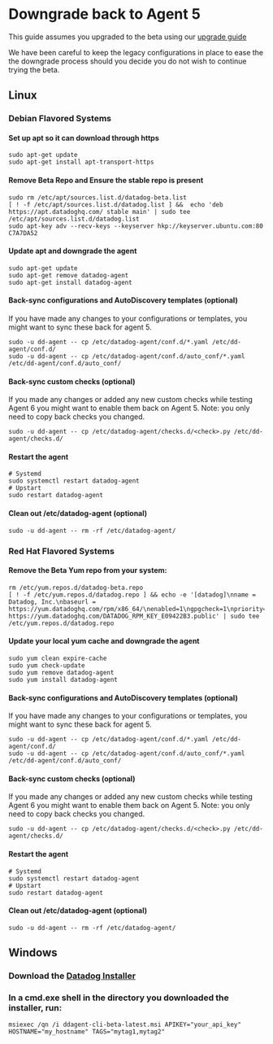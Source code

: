 # Downgrade back to Agent 5

This guide assumes you upgraded to the beta using our [upgrade guide][upgrade-guide]

We have been careful to keep the legacy configurations in place to ease the the
downgrade process should you decide you do not wish to continue trying the beta.

## Linux

### Debian Flavored Systems

#### Set up apt so it can download through https
```shell
sudo apt-get update
sudo apt-get install apt-transport-https
```

#### Remove Beta Repo and Ensure the stable repo is present
```shell
sudo rm /etc/apt/sources.list.d/datadog-beta.list
[ ! -f /etc/apt/sources.list.d/datadog.list ] &&  echo 'deb https://apt.datadoghq.com/ stable main' | sudo tee /etc/apt/sources.list.d/datadog.list
sudo apt-key adv --recv-keys --keyserver hkp://keyserver.ubuntu.com:80 C7A7DA52
```

#### Update apt and downgrade the agent
```shell
sudo apt-get update
sudo apt-get remove datadog-agent
sudo apt-get install datadog-agent
```

#### Back-sync configurations and AutoDiscovery templates (optional)
If you have made any changes to your configurations or templates, you might want
to sync these back for agent 5.

```shell
sudo -u dd-agent -- cp /etc/datadog-agent/conf.d/*.yaml /etc/dd-agent/conf.d/
sudo -u dd-agent -- cp /etc/datadog-agent/conf.d/auto_conf/*.yaml /etc/dd-agent/conf.d/auto_conf/
```

#### Back-sync custom checks (optional)
If you made any changes or added any new custom checks while testing Agent 6 you might want
to enable them back on Agent 5. Note: you only need to copy back checks you changed.
```shell
sudo -u dd-agent -- cp /etc/datadog-agent/checks.d/<check>.py /etc/dd-agent/checks.d/
```

#### Restart the agent
```shell
# Systemd
sudo systemctl restart datadog-agent
# Upstart
sudo restart datadog-agent
```

#### Clean out /etc/datadog-agent (optional)
```shell
sudo -u dd-agent -- rm -rf /etc/datadog-agent/
```

### Red Hat Flavored Systems

#### Remove the Beta Yum repo from your system:
```shell
rm /etc/yum.repos.d/datadog-beta.repo
[ ! -f /etc/yum.repos.d/datadog.repo ] && echo -e '[datadog]\nname = Datadog, Inc.\nbaseurl = https://yum.datadoghq.com/rpm/x86_64/\nenabled=1\ngpgcheck=1\npriority=1\ngpgkey=https://yum.datadoghq.com/DATADOG_RPM_KEY.public\n       https://yum.datadoghq.com/DATADOG_RPM_KEY_E09422B3.public' | sudo tee /etc/yum.repos.d/datadog.repo
```

#### Update your local yum cache and downgrade the agent
```shell
sudo yum clean expire-cache
sudo yum check-update
sudo yum remove datadog-agent
sudo yum install datadog-agent
```

#### Back-sync configurations and AutoDiscovery templates (optional)
If you have made any changes to your configurations or templates, you might want
to sync these back for agent 5.
```shell
sudo -u dd-agent -- cp /etc/datadog-agent/conf.d/*.yaml /etc/dd-agent/conf.d/
sudo -u dd-agent -- cp /etc/datadog-agent/conf.d/auto_conf/*.yaml /etc/dd-agent/conf.d/auto_conf/
```

#### Back-sync custom checks (optional)
If you made any changes or added any new custom checks while testing Agent 6 you might want
to enable them back on Agent 5. Note: you only need to copy back checks you changed.
```shell
sudo -u dd-agent -- cp /etc/datadog-agent/checks.d/<check>.py /etc/dd-agent/checks.d/
```

#### Restart the agent
```shell
# Systemd
sudo systemctl restart datadog-agent
# Upstart
sudo restart datadog-agent
```

#### Clean out /etc/datadog-agent (optional)
```shell
sudo -u dd-agent -- rm -rf /etc/datadog-agent/
```

## Windows

### Download the [Datadog Installer](https://s3.amazonaws.com/ddagent-windows-test/ddagent-cli-latest.msi)

### In a cmd.exe shell in the directory you downloaded the installer, run:

```shell
msiexec /qn /i ddagent-cli-beta-latest.msi APIKEY="your_api_key" HOSTNAME="my_hostname" TAGS="mytag1,mytag2"
```

[upgrade-guide]: upgrade.md
